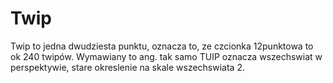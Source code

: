 # Twip

Twip to jedna dwudziesta punktu, oznacza to, ze czcionka 12punktowa to ok 240
twipów. Wymawiany to ang. tak samo TUIP oznacza wszechswiat w perspektywie,
stare okreslenie na skale wszechswiata 2.
